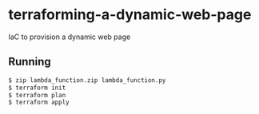 # terraforming-a-dynamic-web-page
IaC to provision a dynamic web page


## Running

```bash
$ zip lambda_function.zip lambda_function.py
$ terraform init
$ terraform plan
$ terraform apply
```